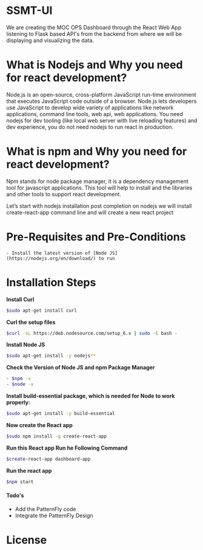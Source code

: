 
# SSMT-UI

We are creating the MOC OPS Dashboard through the React Web App listening to Flask based API's from the backend from where we will be displaying and visualizing the data. 

# What is Nodejs and Why you need for react development?

Node.js is an open-source, cross-platform JavaScript run-time environment that executes JavaScript code outside of a browser. Node.js lets developers use JavaScript to develop wide variety of applications like network applications, command line tools, web api, web applications. You need nodejs for dev tooling (like local web server with live reloading features) and dev experience, you do not need nodejs to run react in production.

# What is npm and Why you need for react development?

Npm stands for node package manager, it is a dependency management tool for javascript applications. This tool will help to install and the libraries and other tools to support react development.

Let’s start with nodejs installation post completion on nodejs we will install create-react-app command line and will create a new react project

# Pre-Requisites and Pre-Conditions

	- Install the latest version of [Node JS](https://nodejs.org/en/download/) to run 


# Installation Steps

**Install Curl**

```sh
$sudo apt-get install curl
```

**Curl the setup files**

```sh
$curl -sL https://deb.nodesource.com/setup_6.x | sudo -E bash -
```

**Install Node JS**

```sh
$sudo apt-get install -y nodejs**
```

**Check the Version of Node JS and npm Package Manager**

```sh
- $npm -v
- $node -v
```

**Install build-essential package, which is needed for Node to work properly:**

```sh
$sudo apt-get install -y build-essential
```

**Now  create the React app**

```sh
$sudo npm install -g create-react-app
```

**Run this React app Run he Following Command**

```sh
$create-react-app dashboard-app
```


**Run the react app**

```sh
$npm start
```

#### Todo's

- Add the PatternFly code
- Integrate the PatternFly Design


# License 


